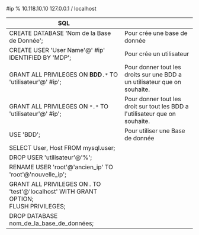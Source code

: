 #ip 
	%
	10.118.10.10
	127.0.0.1 / localhost

| SQL                                                                                           |                                                                              |
| --------------------------------------------------------------------------------------------- | ---------------------------------------------------------------------------- |
| CREATE DATABASE 'Nom de la Base de Donnée';                                                   | Pour crée une base de donnée                                                 |
| CREATE USER 'User Name'@' #ip' IDENTIFIED BY 'MDP';                                           | Pour crée un utilisateur                                                     |
| GRANT ALL PRIVILEGES ON **BDD**`.*` TO 'utilisateur'@' #ip';<br>                              | Pour donner tout les droits sur une BDD a un utilisateur que on souhaite.    |
| GRANT ALL PRIVILEGES ON `*.*` TO 'utilisateur'@' #ip';<br>                                    | Pour donner tout les droit sur tout les BDD a l'utilisateur que on souhaite. |
| USE 'BDD';                                                                                    | Pour utiliser une Base de donnée                                             |
| SELECT User, Host FROM mysql.user;<br>                                                        |                                                                              |
| DROP USER 'utilisateur'@'%';                                                                  |                                                                              |
| RENAME USER 'root'@'ancien_ip' TO 'root'@'nouvelle_ip';<br>                                   |                                                                              |
| GRANT ALL PRIVILEGES ON *.* TO 'test'@'localhost' WITH GRANT OPTION;<br>FLUSH PRIVILEGES;<br> |                                                                              |
| DROP DATABASE nom_de_la_base_de_données;<br>                                                  |                                                                              |
